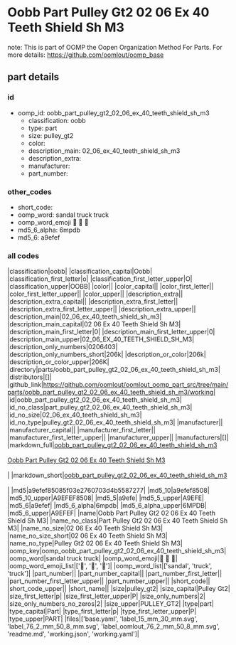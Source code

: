 # Oobb Part Pulley Gt2 02 06 Ex 40 Teeth Shield Sh M3  

note: This is part of OOMP the Oopen Organization Method For Parts. For more details: https://github.com/oomlout/oomp_base

##  part details





### id
* oomp_id: oobb_part_pulley_gt2_02_06_ex_40_teeth_shield_sh_m3
  * classification: oobb
  * type: part
  * size: pulley_gt2
  * color: 
  * description_main: 02_06_ex_40_teeth_shield_sh_m3
  * description_extra: 
  * manufacturer: 
  * part_number: 

### other_codes
* short_code: 
* oomp_word: sandal truck truck
* oomp_word_emoji :sandal: :truck: :truck:
* md5_6_alpha: 6mpdb
* md5_6: a9efef

### all codes 
|classification|oobb|
|classification_capital|Oobb|
|classification_first_letter|o|
|classification_first_letter_upper|O|
|classification_upper|OOBB|
|color||
|color_capital||
|color_first_letter||
|color_first_letter_upper||
|color_upper||
|description_extra||
|description_extra_capital||
|description_extra_first_letter||
|description_extra_first_letter_upper||
|description_extra_upper||
|description_main|02_06_ex_40_teeth_shield_sh_m3|
|description_main_capital|02 06 Ex 40 Teeth Shield Sh M3|
|description_main_first_letter|0|
|description_main_first_letter_upper|0|
|description_main_upper|02_06_EX_40_TEETH_SHIELD_SH_M3|
|description_only_numbers|0206403|
|description_only_numbers_short|206k|
|description_or_color|206k|
|description_or_color_upper|206K|
|directory|parts/oobb_part_pulley_gt2_02_06_ex_40_teeth_shield_sh_m3|
|distributors|[]|
|github_link|https://github.com/oomlout/oomlout_oomp_part_src/tree/main/parts/oobb_part_pulley_gt2_02_06_ex_40_teeth_shield_sh_m3/working|
|id|oobb_part_pulley_gt2_02_06_ex_40_teeth_shield_sh_m3|
|id_no_class|part_pulley_gt2_02_06_ex_40_teeth_shield_sh_m3|
|id_no_size|02_06_ex_40_teeth_shield_sh_m3|
|id_no_type|pulley_gt2_02_06_ex_40_teeth_shield_sh_m3|
|manufacturer||
|manufacturer_capital||
|manufacturer_first_letter||
|manufacturer_first_letter_upper||
|manufacturer_upper||
|manufacturers|[]|
|markdown_full|[oobb_part_pulley_gt2_02_06_ex_40_teeth_shield_sh_m3](https://github.com/oomlout/oomlout_oomp_part_src/tree/main/parts/oobb_part_pulley_gt2_02_06_ex_40_teeth_shield_sh_m3/working)<br>[](https://github.com/oomlout/oomlout_oomp_part_src/tree/main/parts/oobb_part_pulley_gt2_02_06_ex_40_teeth_shield_sh_m3/working)<br>[Oobb Part Pulley Gt2 02 06 Ex 40 Teeth Shield Sh M3](https://github.com/oomlout/oomlout_oomp_part_src/tree/main/parts/oobb_part_pulley_gt2_02_06_ex_40_teeth_shield_sh_m3/working)<br><br>|
|markdown_short|[oobb_part_pulley_gt2_02_06_ex_40_teeth_shield_sh_m3](https://github.com/oomlout/oomlout_oomp_part_src/tree/main/parts/oobb_part_pulley_gt2_02_06_ex_40_teeth_shield_sh_m3/working)<br><br>|
|md5|a9efef85085f03e2760703d4b5587277|
|md5_10|a9efef8508|
|md5_10_upper|A9EFEF8508|
|md5_5|a9efe|
|md5_5_upper|A9EFE|
|md5_6|a9efef|
|md5_6_alpha|6mpdb|
|md5_6_alpha_upper|6MPDB|
|md5_6_upper|A9EFEF|
|name|Oobb Part Pulley Gt2 02 06 Ex 40 Teeth Shield Sh M3|
|name_no_class|Part Pulley Gt2 02 06 Ex 40 Teeth Shield Sh M3|
|name_no_size|02 06 Ex 40 Teeth Shield Sh M3|
|name_no_size_short|02 06 Ex 40 Teeth Shield Sh M3|
|name_no_type|Pulley Gt2 02 06 Ex 40 Teeth Shield Sh M3|
|oomp_key|oomp_oobb_part_pulley_gt2_02_06_ex_40_teeth_shield_sh_m3|
|oomp_word|sandal truck truck|
|oomp_word_emoji|:sandal: :truck: :truck:|
|oomp_word_emoji_list|[':sandal:', ':truck:', ':truck:']|
|oomp_word_list|['sandal', 'truck', 'truck']|
|part_number||
|part_number_capital||
|part_number_first_letter||
|part_number_first_letter_upper||
|part_number_upper||
|short_code||
|short_code_upper||
|short_name||
|size|pulley_gt2|
|size_capital|Pulley Gt2|
|size_first_letter|p|
|size_first_letter_upper|P|
|size_only_numbers|2|
|size_only_numbers_no_zeros|2|
|size_upper|PULLEY_GT2|
|type|part|
|type_capital|Part|
|type_first_letter|p|
|type_first_letter_upper|P|
|type_upper|PART|
|files|['base.yaml', 'label_15_mm_30_mm.svg', 'label_76_2_mm_50_8_mm.svg', 'label_oomlout_76_2_mm_50_8_mm.svg', 'readme.md', 'working.json', 'working.yaml']|
